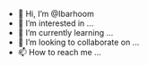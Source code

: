 - 👋 Hi, I’m @Ibarhoom
- 👀 I’m interested in ...
- 🌱 I’m currently learning ...
- 💞️ I’m looking to collaborate on ...
- 📫 How to reach me ...

<!---
Ibarhoom/Ibarhoom is a ✨ special ✨ repository because its `README.md` (this file) appears on your GitHub profile.
You can click the Preview link to take a look at your changes.
--->
